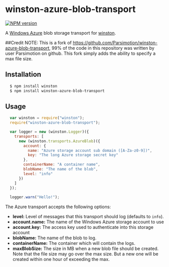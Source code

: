 # winston-azure-blob-transport

[![NPM version](https://badge.fury.io/js/winston-azure-blob-transport.png)](http://badge.fury.io/js/winston-azure-blob-transport)

A [Windows Azure][0] blob storage transport for [winston][1].

##Credit
NOTE: This is a fork of https://github.com/Parsimotion/winston-azure-blob-transport, 99% of the code in this repository was written by user Parsimotion on github.
    This fork simply adds the ability to specify a max file size.

## Installation

``` bash
  $ npm install winston
  $ npm install winston-azure-blob-transport
```

## Usage
``` js
  var winston = require("winston");
  require("winston-azure-blob-transport");

  var logger = new (winston.Logger)({
    transports: [
      new (winston.transports.AzureBlob)({
        account: {
          name: "Azure storage account sub domain ([A-Za-z0-9])",
          key: "The long Azure storage secret key"
        },
        containerName: "A container name",
        blobName: "The name of the blob",
        level: "info"
      })
    ]
  });
  
  logger.warn("Hello!");
```


The Azure transport accepts the following options:

* __level:__ Level of messages that this transport should log (defaults to `info`).
* __account.name:__ The name of the Windows Azure storage account to use
* __account.key:__ The access key used to authenticate into this storage account
* __blobName:__ The name of the blob to log.
* __containerName:__ The container which will contain the logs.
* __maxBlobSize:__ The size in MB when a new blob file should be created.
            Note that the file size may go over the max size. But a  new one will be created within one hour of exceeding the max.

[0]: http://www.windowsazure.com/en-us/develop/nodejs/
[1]: https://github.com/flatiron/winston
